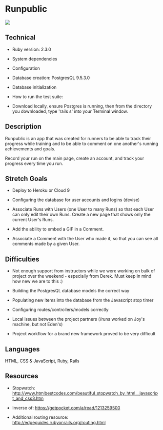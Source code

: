 # Runpublic

<img src="app/assets/images" />

## Technical

* Ruby version: 2.3.0

* System dependencies

* Configuration

* Database creation: PostgresQL 9.5.3.0

* Database initialization

* How to run the test suite:

- Download locally, ensure Postgres is running, then from the directory you downloaded, type 'rails s' into your Terminal window.

## Description

Runpublic is an app that was created for runners to be able to track their progress while training and to be able to comment on one another's running achievements and goals.

Record your run on the main page, create an account, and track your progress every time you run.

## Stretch Goals

- Deploy to Heroku or Cloud 9

- Configuring the database for user accounts and logins (devise)

- Associate Runs with Users (one User to many Runs) so that each User can only edit their own Runs. Create a new page that shows only the current User's Runs.

- Add the ability to embed a GIF in a Comment.

- Associate a Comment with the User who made it, so that you can see all comments made by a given User.

## Difficulties

- Not enough support from instructors while we were working on bulk of project over the weekend - especially from Derek. Must keep in mind how new we are to this :)

- Building the PostgresQL database models the correct way

- Populating new items into the database from the Javascript stop timer

- Configuring routes/controllers/models correctly

- Local issues between the project partners (/runs worked on Joy's machine, but not Eden's)

- Project workflow for a brand new framework proved to be very difficult

## Languages

HTML, CSS & JavaScript, Ruby, Rails

## Resources

- Stopwatch: http://www.htmlbestcodes.com/beautiful_stopwatch_by_html__javascript_and_css3.htm

- Inverse of: https://getpocket.com/a/read/1213259500

- Additional routing resource: http://edgeguides.rubyonrails.org/routing.html
